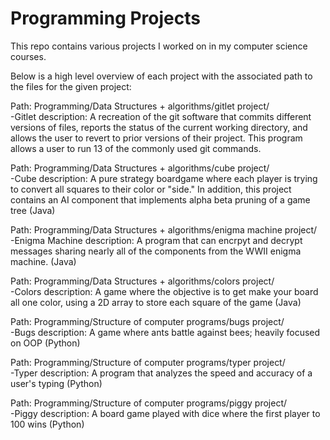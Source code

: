 # Programming Projects

This repo contains various projects I worked on in my computer science courses.

Below is a high level overview of each project with the associated path to the files for the given project:

Path: Programming/Data Structures + algorithms/gitlet project/\
-Gitlet description: A recreation of the git software that commits different versions of files, reports the status of the current working directory, and allows the user to revert to prior versions of their project.  This program allows a user to run 13 of the commonly used git commands.

Path: Programming/Data Structures + algorithms/cube project/\
-Cube description: A pure strategy boardgame where each player is trying to convert all squares to their color or "side."
       In addition, this project contains an AI component that implements alpha beta pruning of a game tree (Java)
  
Path: Programming/Data Structures + algorithms/enigma machine project/\
-Enigma Machine description: A program that can encrpyt and decrypt messages sharing nearly all of the components from the WWII enigma machine. (Java)

Path: Programming/Data Structures + algorithms/colors project/\
-Colors description: A game where the objective is to get make your board all one color, using a 2D array to store each square of the game (Java)

Path: Programming/Structure of computer programs/bugs project/\
-Bugs description:  A game where ants battle against bees; heavily focused on OOP (Python)

Path: Programming/Structure of computer programs/typer project/\
-Typer description:  A program that analyzes the speed and accuracy of a user's typing (Python)

Path: Programming/Structure of computer programs/piggy project/\
-Piggy description:  A board game played with dice where the first player to 100 wins (Python)
